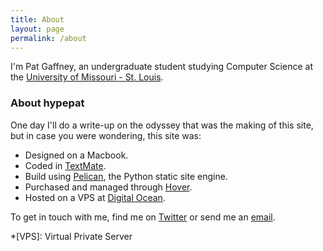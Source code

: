 ```yaml
---
title: About
layout: page
permalink: /about
---
```


I'm Pat Gaffney, an undergraduate student studying Computer Science at the [University of Missouri - St. Louis][UMSL].

### About hypepat

One day I'll do a write-up on the odyssey that was the making of this site, but in case you were wondering, this site was:

- Designed on a Macbook.
- Coded in [TextMate][mate].
- Build using [Pelican][pelly], the Python static site engine.
- Purchased and managed through [Hover][hover].
- Hosted on a VPS at [Digital Ocean][digitalocean].

To get in touch with me, find me on [Twitter][twitter] or send me an [email][email_subj].

*[VPS]: Virtual Private Server

[UMSL]: http://umsl.edu
[twitter]: https://twitter.com/patrickrgaffney
[mate]: https://macromates.com
[pelly]: http://blog.getpelican.com/
[hover]: https://hover.com/9ruS0o2u
[digitalocean]: https://www.digitalocean.com/?refcode=51e4a0710dcc
[email_subj]: mailto:pat@hypepat.com